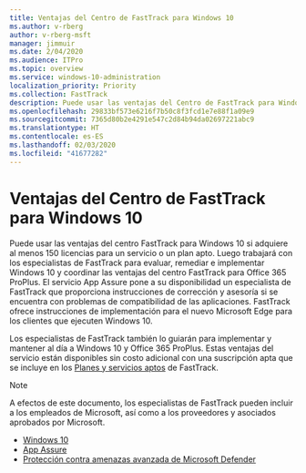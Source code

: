 ```yaml
---
title: Ventajas del Centro de FastTrack para Windows 10
ms.author: v-rberg
author: v-rberg-msft
manager: jimmuir
ms.date: 2/04/2020
ms.audience: ITPro
ms.topic: overview
ms.service: windows-10-administration
localization_priority: Priority
ms.collection: FastTrack
description: Puede usar las ventajas del Centro de FastTrack para Windows 10 si adquiere *al menos* 150 licencias para un plan o un servicio elegible.
ms.openlocfilehash: 29833bf573e6216f7b50c8f3fcd1e7e88f1a09e9
ms.sourcegitcommit: 7365d80b2e4291e547c2d84b94da02697221abc9
ms.translationtype: HT
ms.contentlocale: es-ES
ms.lasthandoff: 02/03/2020
ms.locfileid: "41677282"
---
```

# <a name="fasttrack-center-benefit-for-windows-10"></a>Ventajas del Centro de FastTrack para Windows 10

Puede usar las ventajas del centro FastTrack para Windows 10 si adquiere al menos 150 licencias para un servicio o un plan apto. Luego trabajará con los especialistas de FastTrack para evaluar, remediar e implementar Windows 10 y coordinar las ventajas del centro FastTrack para Office 365 ProPlus. El servicio App Assure pone a su disponibilidad un especialista de FastTrack que proporciona instrucciones de corrección y asesoría si se encuentra con problemas de compatibilidad de las aplicaciones. FastTrack ofrece instrucciones de implementación para el nuevo Microsoft Edge para los clientes que ejecuten Windows 10.

Los especialistas de FastTrack también lo guiarán para implementar y mantener al día a Windows 10 y Office 365 ProPlus. Estas ventajas del servicio están disponibles sin costo adicional con una suscripción apta que se incluye en los [Planes y servicios aptos](M365-eligible-services-and-plans.md) de FastTrack.
  
> [!NOTE]
> A efectos de este documento, los especialistas de FastTrack pueden incluir a los empleados de Microsoft, así como a los proveedores y asociados aprobados por Microsoft. 
    
- [Windows 10](Win-10-windows-10.md)
- [App Assure](Win-10-app-assure.md)
- [Protección contra amenazas avanzada de Microsoft Defender](Win-10-microsoft-defender-atp.md)
  

  

 